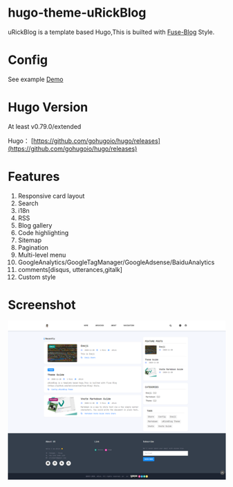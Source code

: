 # hugo-theme-uRickBlog
uRickBlog is a template based  Hugo,This is builted with [Fuse-Blog](https://github.com/kelvinconrad/fuse-Blog) Style.

# Config 
See example [Demo](https://urickblog-demo.vercel.app/)

# Hugo Version
At least v0.79.0/extended 

Hugo： [https://github.com/gohugoio/hugo/releases](https://github.com/gohugoio/hugo/releases)

# Features
1. Responsive card layout
2. Search
3. i18n
4. RSS
5. Blog gallery
6. Code highlighting
7. Sitemap
8. Pagination
9. Multi-level menu
10. GoogleAnalytics/GoogleTagManager/GoogleAdsense/BaiduAnalytics
11. comments[disqus, utterances,gitalk]
12. Custom style

# Screenshot

![](static/images/screenshot.png)



